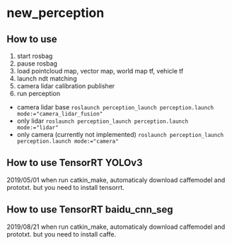 # new_perception

## How to use
1. start rosbag
2. pause rosbag
3. load pointcloud map, vector map, world map tf, vehicle tf
4. launch ndt matching
5. camera lidar calibration publisher
6. run perception 
 - camera lidar base
   ```roslaunch perception_launch perception.launch mode:="camera_lidar_fusion"```
 - only lidar
  ```roslaunch perception_launch perception.launch mode:="lidar"```
 - only camera (currently not implemented)
  ```roslaunch perception_launch perception.launch mode:="camera"```

## How to use TensorRT YOLOv3
2019/05/01
when run catkin_make, automaticaly download caffemodel and prototxt. but you need to install tensorrt.
## How to use TensorRT baidu_cnn_seg
2019/08/21
when run catkin_make, automaticaly download caffemodel and prototxt. but you need to install caffe.
